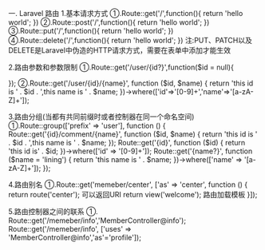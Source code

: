 一. Laravel 路由
1.基本请求方式
①.Route::get('/',function(){
	return 'hello world';
})
②.Route::post('/',function(){
	return 'hello world';
})
③.Route::put('/',function(){
	return 'hello world';
})
④.Route::delete('/',function(){
	return 'hello world';
})
注:PUT、PATCH以及DELETE是Laravel中伪造的HTTP请求方式，需要在表单中添加<input type="hidden" name="_method" value="PUT（PATCH、DELETE）">才能生效

2.路由参数和参数限制
①.Route::get('/user/{id?}',function($id = null){
	
});
②.Route::get('/user/{id}/{name}', function ($id, $name) {
    return 'this id is ' . $id . ',this name is ' . $name;
})->where(['id'=>'[0-9]+','name'=>'[a-zA-Z]+']);

3.路由分组(当都有共同前缀时或者控制器在同一个命名空间)
①.Route::group(['prefix' => 'user'], function () {
    Route::get('{id}/comment/{name}', function ($id, $name) {
        return 'this id is ' . $id . ',this name is ' . $name;
    });
    Route::get('{id}', function ($id) {
        return 'this id is' . $id;
    })->where(['id' => '[0-9]+']);
    Route::get('{name?}', function ($name = 'lining') {
        return 'this name is ' . $name;
    })->where(['name' => '[a-zA-Z]+']);
});

4.路由别名
①.Route::get('memeber/center', ['as' => 'center', function () {
    return route('center'); 可以返回URI
    return view('welcome'); 路由加载模板
}]);

5.路由控制器之间的联系
①.  Route::get('/memeber/info','MemberController@info');
	Route::get('/memeber/info', ['uses' => 'MemberController@info','as'='profile']);
